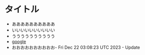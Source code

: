 # タイトル
- ああああああああああ
- いいいいいいいいいい
- うううううううううう
- [google](https://wwww.google.com)
- おおおおおおおおおお- Fri Dec 22 03:08:23 UTC 2023 - Update
